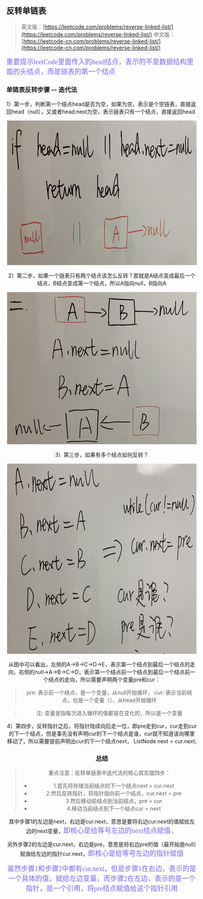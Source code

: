 ##  反转单链表

> 英文版：[https://leetcode.com/problems/reverse-linked-list/](https://leetcode.com/problems/reverse-linked-list/)
> 中文版：[https://leetcode-cn.com/problems/reverse-linked-list/](https://leetcode-cn.com/problems/reverse-linked-list/)

<font color=#7B68EE size=4.5 face="黑体">重要提示leetCode里面传入的head结点，表示的不是数据结构里面的头结点，而是链表的第一个结点</font>

### 单链表反转步骤 -- 迭代法

1）第一步，判断第一个结点head是否为空，如果为空，表示是个空链表，直接返回head（null），又或者head.next为空，表示链表只有一个结点，直接返回head
<div align="center"><img src="../../../resources/img/reverseLinkedList1.png" height="380" width="500" >

2）第二步，如果一个链表只有两个结点该怎么反转？那就是A结点变成最后一个结点，B结点变成第一个结点，所以A指向null，B指向A
<div align="center"><img src="../../../resources/img/reverseLinkedList3.png" height="400" width="500" >

3）第三步，如果有多个结点如何反转？
<div align="center"><img src="../../../resources/img/reverseLinkedList2.png" height="500" width="500" >

从图中可以看出，左侧的A->B->C->D->E，表示第一个结点到最后一个结点的走向，右侧的null->A->B->C->D，表示第一个结点前一个结点到最后一个结点前一个结点的走向，所以需要声明两个变量pre和cur：
> pre: 表示前一个结点，是一个变量，从null开始循环，
> cur: 表示当前结点，也是一个变量（），从head开始循环

> 注: 变量是指每次进入循环的值都是在变化的，所以是一个变量

4）第四步，反转指针之后，将指针陆续向后走一位，即pre走到cur，cur走到cur的下一个结点，但是事先没有声明cur的下一个结点是谁，cur就不知道该向哪里移动了，所以需要提前声明出cur的下一个结点next，
 ListNode next = cur.next;


### 总结
> 重点注意：反转单链表中迭代法的核心其实就四步：
> - 1.首先将存储当前结点的下一个结点next = cur.next
> - 2.然后反转指针，将指针指向前一个结点，cur.next = pre
> - 3.然后移动前结点到当前结点，pre = cur
> - 4.移动当前结点到下一个结点cur = next
 
其中步骤1的左边是next，右边是cur.next，意思是要将右边cur.next的值赋给左边的next变量，<font color=#7B68EE size=4.5 face="黑体">即核心是给等号左边的next结点赋值，</font>

另外步骤2的左边是cur.next，右边是pre，意思是将右边pre的值（最开始是null）赋值给左边的指针cur.next，<font color=#7B68EE size=4.5 face="黑体">即核心是给等号左边的指针赋值</font>

<font color=#7B68EE size=4.5 face="黑体">虽然步骤1和步骤2中都有cur.next，但是步骤1在右边，表示的是一个具体的值，赋给左边变量，而步骤2在左边，表示的是一个指针，是一个引用，将pre结点赋值给这个指针引用</font>





